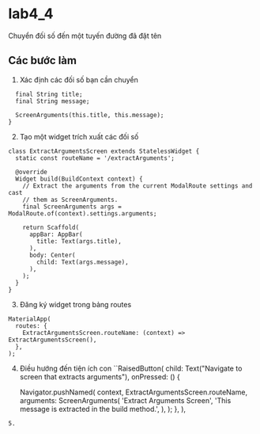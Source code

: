 # lab4_4

Chuyển đối số đến một tuyến đường đã đặt tên

## Các bước làm
1. Xác định các đối số bạn cần chuyển
```class ScreenArguments {
  final String title;
  final String message;

  ScreenArguments(this.title, this.message);
}
```
2. Tạo một widget trích xuất các đối số
```
class ExtractArgumentsScreen extends StatelessWidget {
  static const routeName = '/extractArguments';

  @override
  Widget build(BuildContext context) {
    // Extract the arguments from the current ModalRoute settings and cast
    // them as ScreenArguments.
    final ScreenArguments args = ModalRoute.of(context).settings.arguments;

    return Scaffold(
      appBar: AppBar(
        title: Text(args.title),
      ),
      body: Center(
        child: Text(args.message),
      ),
    );
  }
}
```
3. Đăng ký widget trong bảng routes 
```
MaterialApp(
  routes: {
    ExtractArgumentsScreen.routeName: (context) => ExtractArgumentsScreen(),
  },
);
```
4. Điều hướng đến tiện ích con
``RaisedButton(
  child: Text("Navigate to screen that extracts arguments"),
  onPressed: () {
    
    Navigator.pushNamed(
      context,
      ExtractArgumentsScreen.routeName,
      arguments: ScreenArguments(
        'Extract Arguments Screen',
        'This message is extracted in the build method.',
      ),
    );
  },
),
```
5.
